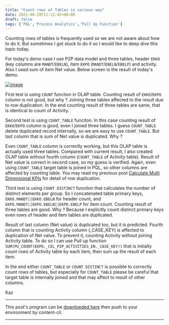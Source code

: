```yaml
---
title: "Count rows of Tables in various way"
date: 2021-08-28T11:11:45+09:00
draft: false
tags: ['PQL','Process Analytics','Pull Up Function']
---
```


Counting rows of tables is frequently used so we are not aware about how to do it. But sometimes I got stuck to do it so I would like to deep dive this topic today.

For today's demo case I use P2P data model and three tables, header `EKKO` (key columns are `MANDT`/`EBELN`), item `EKPO` (`MANDT`/`EBELN`/`EBELP`) and activity. Also I used sum of item Net value. Below screen is the result of today's demo.

[![image](https://user-images.githubusercontent.com/67397583/131204467-0fa76a98-929c-40a3-87e1-707c20613f04.png)](https://user-images.githubusercontent.com/67397583/131204467-0fa76a98-929c-40a3-87e1-707c20613f04.png)

First test is using `COUNT` function in OLAP table. Counting result of `EKKO`/`EKPO` column is not good, but why ? Joining three tables affected to the result due to row duplication. In the end counting result of three tables are same, that is identical to count of Activity.

Second test is using `COUNT_TABLE` funciton. In this case counting result of `EKKO`/`EKPO` column is good, even I joined three tables. I guess `COUNT_TABLE` delete duplicated record internally, so we are easy to use `COUNT_TABLE`. But last column that is sum of Net value is duplicated. Why ?

Even `COUNT_TABLE` column is correctly working, but this OLAP table is actually used three tables. Compared with current result, I also created OLAP table without fourth column (`COUNT_TABLE` of Activity table). Result of Net value is correct in second case, so my guess is verified. Again, even using `COUNT_TABLE` target table is joined in PQL, so other columns are affected by counting table. You may read my previous post [Calculate Multi Dimensional KPIs](../2021-06-12-calculate-multi-dimentional-kpis/) for detail of row duplication.

Third test is using `COUNT DISTINCT` function that calculates the number of distinct elements per group. So I concatenated table primary keys, `EKKO.MANDT||EKKO.EBELN` for header count, and `EKPO.MANDT||EKPO.EBELN||EKPO.EBELP` for item count. Counting result of three tables are good. Why ? Because I explicitly count distinct primary keys even rows of header and item tables are duplicated.

Result of last column (Net value) is duplicated too, but it is predicted. Fourth column that is counting Activity column (_CASE_KEY) is affected to duplication of Net value. To prevent it, counting Activity without joining Activity table. To do so I can use Pull up function `SUM(PU_COUNT(EKPO,_CEL_P2P_ACTIVITIES_EN._CASE_KEY))` that is initially count rows of Activity table by each item, then sum up the result of each item.

In the end either `COUNT_TABLE` or `COUNT DISTINCT` is possible to correctly count rows of tables, but especially for `COUNT_TABLE` please be careful that target table is internally joined and that may affect to result of other columns.

Kaz

---

This post's program can be [downloeded here](../../examples/p2p_analysis_20210828.json) then push to your environment by content-cli.

---
